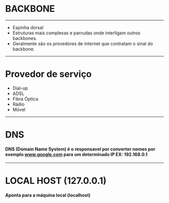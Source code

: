 # BACKBONE
---
- Espinha dorsal
- Estruturas mais complexas e parrudas onde interligam outros backbones.
- Geralmente são os provedores de internet que contratam o sinal do backbone.
---
# Provedor de serviço 

- Dial-up
- ADSL 
- Fibra Óptica
- Rádio
- Móvel

---
# DNS

#### DNS (Domain Name System) é o responsavel por converter nomes por exemplo www.google.com para um determinado IP EX: 192.168.0.1

---
# LOCAL HOST (127.0.0.1)
#### Aponta para a máquina local (localhost)









